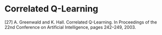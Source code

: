# Correlated Q-Learning

\[27\] A. Greenwald and K. Hall. Correlated Q-Learning. In Proceedings of the 22nd Conference on Artificial Intelligence, pages 242–249, 2003.

